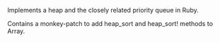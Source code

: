 Implements a heap and the closely related priority queue in Ruby.

Contains a monkey-patch to add heap_sort and heap_sort! methods to Array.
